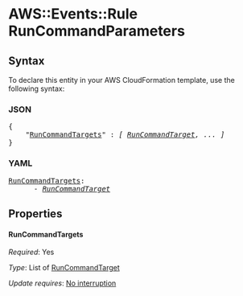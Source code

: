 # AWS::Events::Rule RunCommandParameters

## Syntax

To declare this entity in your AWS CloudFormation template, use the following syntax:

### JSON

<pre>
{
    "<a href="#runcommandtargets" title="RunCommandTargets">RunCommandTargets</a>" : <i>[ <a href="runcommandtarget.md">RunCommandTarget</a>, ... ]</i>
}
</pre>

### YAML

<pre>
<a href="#runcommandtargets" title="RunCommandTargets">RunCommandTargets</a>: <i>
      - <a href="runcommandtarget.md">RunCommandTarget</a></i>
</pre>

## Properties

#### RunCommandTargets

_Required_: Yes

_Type_: List of <a href="runcommandtarget.md">RunCommandTarget</a>

_Update requires_: [No interruption](https://docs.aws.amazon.com/AWSCloudFormation/latest/UserGuide/using-cfn-updating-stacks-update-behaviors.html#update-no-interrupt)
